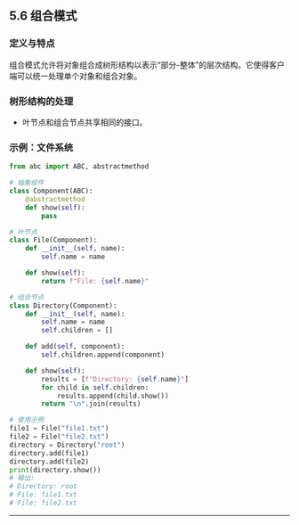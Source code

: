 ## **5.6 组合模式**

### **定义与特点**

组合模式允许将对象组合成树形结构以表示“部分-整体”的层次结构。它使得客户端可以统一处理单个对象和组合对象。

### **树形结构的处理**

- 叶节点和组合节点共享相同的接口。

### **示例：文件系统**

```python
from abc import ABC, abstractmethod

# 抽象组件
class Component(ABC):
    @abstractmethod
    def show(self):
        pass

# 叶节点
class File(Component):
    def __init__(self, name):
        self.name = name

    def show(self):
        return f"File: {self.name}"

# 组合节点
class Directory(Component):
    def __init__(self, name):
        self.name = name
        self.children = []

    def add(self, component):
        self.children.append(component)

    def show(self):
        results = [f"Directory: {self.name}"]
        for child in self.children:
            results.append(child.show())
        return "\n".join(results)

# 使用示例
file1 = File("file1.txt")
file2 = File("file2.txt")
directory = Directory("root")
directory.add(file1)
directory.add(file2)
print(directory.show())
# 输出:
# Directory: root
# File: file1.txt
# File: file2.txt
```

---
